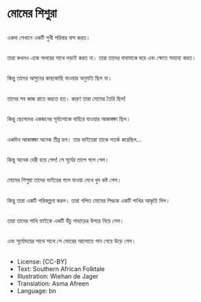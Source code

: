 # মোমের শিশুরা

##
একদা সেখানে একটি সুখী পরিবার বাস করত।

##
তারা কখনও একে অপরের সাথে লড়াই করত না। তারা তাদের বাবামাকে ঘরে এবং ক্ষেতে সাহায্য করত।

##
কিন্তু তাদের আগুনের কাছাকাছি যাওয়ার অনুমতি ছিল না।

##
তাদের সব কাজ রাতে করতে হত। কারণ তারা মোমের তৈরি ছিল!

##
কিন্তু ছেলেদের একজনের সূর্যালোকে বাহিরে যাওয়ার আকাঙ্ক্ষা ছিল।

##
একদিন আকাঙ্ক্ষা অনেক তীব্র হল। তার ভাইয়েরা তাকে সতর্ক করেছিল...

##
কিন্তু অনেক দেরী হয়ে গেল! সে সূর্যের তাপে গলে গেল।

##
মোমের শিশুরা তাদের ভাইয়ের গলে যাওয়া দেখে খুব কষ্ট পেল।

##
কিন্তু তারা একটি পরিকল্পনা করল। তারা গলিত মোমের পিণ্ডকে একটি পাখির আকৃতি দিল।

##
তারা তাদের পাখি ভাইকে একটি উঁচু পাহাড়ের উপরে নিয়ে গেল।

##
এবং সূর্যোদয়ের সাথে সাথে সে ভোরের আলোতে গান গেয়ে উড়ে গেল।

##
* License: [CC-BY]
* Text: Southern African Folktale
* Illustration: Wiehan de Jager
* Translation: Asma Afreen
* Language: bn
